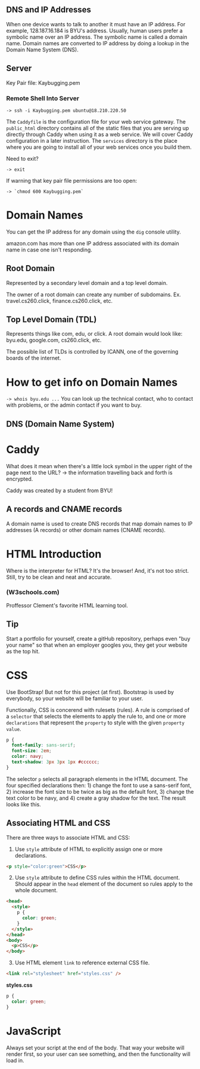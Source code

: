 ## DNS and IP Addresses
When one device wants to talk to another it must have an IP address. For example, 128.187.16.184 is BYU's address. Usually, human users prefer a symbolic name over an IP address. The symbolic name is called a domain name. Domain names are converted to IP address by doing a lookup in the Domain Name System (DNS).
## Server
Key Pair file: Kaybugging.pem
### Remote Shell Into Server
```
-> ssh -i Kaybugging.pem ubuntu@18.210.220.50
```
The `Caddyfile` is the configuration file for your web service gateway. The `public_html` directory contains all of the static files that you are serving up directly through Caddy when using it as a web service. We will cover Caddy configuration in a later instruction. The `services` directory is the place where you are going to install all of your web services once you build them.

Need to exit?
```
-> exit
```
If warning that key pair file permissions are too open:
```
-> `chmod 600 Kaybugging.pem`
```
# Domain Names
You can get the IP address for any domain using the `dig` console utility.

amazon.com has more than one IP address associated with its domain name in case one isn't responding.

## Root Domain
Represented by a secondary level domain and a top level domain.

The owner of a root domain can create any number of subdomains. Ex. travel.cs260.click, finance.cs260.click, etc.
## Top Level Domain (TDL)
Represents things like com, edu, or click. A root domain would look like: byu.edu, google.com, cs260.click, etc.

The possible list of TLDs is controlled by ICANN, one of the governing boards of the internet.

# How to get info on Domain Names
`-> whois byu.edu
...`
You can look up the technical contact, who to contact with problems, or the admin contact if you want to buy.
## DNS (Domain Name System)

# Caddy
What does it mean when there's a little lock symbol in the upper right of the page next to the URL? -> the information travelling back and forth is encrypted.

Caddy was created by a student from BYU!
## A records and CNAME records
A domain name is used to create DNS records that map domain names to IP addresses (A records) or other domain names (CNAME records).

# HTML Introduction
Where is the interpreter for HTML? It's the browser! And, it's not too strict. Still, try to be clean and neat and accurate.
### (W3schools.com)
Proffessor Clement's favorite HTML learning tool.
## Tip
Start a portfolio for yourself, create a gitHub repository, perhaps even "buy your name" so that when an employer googles you, they get your website as the top hit.

# CSS
Use BootStrap! But not for this project (at first). Bootstrap is used by everybody, so your website will be familiar to your user.

Functionally, CSS is concerend with rulesets (rules). A rule is comprised of a `selector` that selects the elements to apply the rule to, and one or more `declarations` that represent the `property` to style with the given `property value`.

```css
p {
  font-family: sans-serif;
  font-size: 2em;
  color: navy;
  text-shadow: 3px 3px 1px #cccccc;
}
```

The selector `p` selects all paragraph elements in the HTML document. The four specified declarations then: 1) change the font to use a sans-serif font, 2) increase the font size to be twice as big as the default font, 3) change the text color to be navy, and 4) create a gray shadow for the text. The result looks like this.

## Associating HTML and CSS
There are three ways to associate HTML and CSS: 

1. Use `style` attribute of HTML to explicitly assign one or more declarations.

```html
<p style="color:green">CSS</p>
```

2. Use `style` attribute to define CSS rules within the HTML document. Should appear in the `head` element of the document so rules apply to the whole document.

```html
<head>
  <style>
    p {
      color: green;
    }
  </style>
</head>
<body>
  <p>CSS</p>
</body>
```

3. Use HTML element `link` to reference external CSS file.

```html
<link rel="stylesheet" href="styles.css" />
```

**styles.css**

```css
p {
  color: green;
}
```

# JavaScript
Always set your script at the end of the body. That way your website will render first, so your user can see something, and then the functionality will load in.
